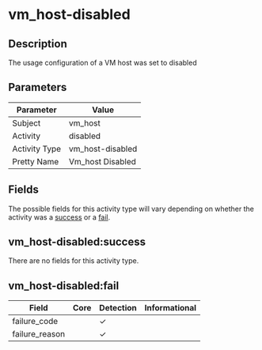 vm_host-disabled
================

Description
-----------
The usage configuration of a VM host was set to disabled

Parameters
----------
| Parameter     | Value            |
| ------------- | ---------------- |
| Subject       | vm_host          |
| Activity      | disabled         |
| Activity Type | vm_host-disabled |
| Pretty Name   | Vm_host Disabled |


Fields
------

The possible fields for this activity type will vary depending on whether the activity was a [success](#vm_host-disabledsuccess) or a [fail](#vm_host-disabledfail).


vm_host-disabled:success
------------------------

There are no fields for this activity type.


vm_host-disabled:fail
---------------------

| Field          | Core | Detection | Informational |
| -------------- | ---- | --------- | ------------- |
| failure_code   |      | &#10003;  |               |
| failure_reason |      | &#10003;  |               |